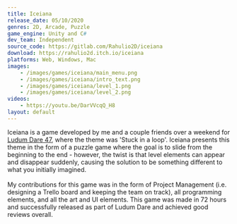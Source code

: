 ```yaml
---
title: Iceiana
release_date: 05/10/2020
genres: 2D, Arcade, Puzzle
game_engine: Unity and C#
dev_team: Independent
source_code: https://gitlab.com/Rahulio2D/iceiana
download: https://rahulio2d.itch.io/iceiana
platforms: Web, Windows, Mac
images: 
    - /images/games/iceiana/main_menu.png
    - /images/games/iceiana/intro_text.png
    - /images/games/iceiana/level_1.png
    - /images/games/iceiana/level_2.png
videos:
    - https://youtu.be/DarVVcqQ_H8
layout: default
---
```

Iceiana is a game developed by me and a couple friends over a weekend for [Ludum Dare 47](https://ldjam.com/events/ludum-dare/47/iceiana), where the theme was 'Stuck in a loop'. Iceiana presents this theme in the form of a puzzle game where the goal is to slide from the beginning to the end - however, the twist is that level elements can appear and disappear suddenly, causing the solution to be something different to what you initially imagined.
<br><br>
My contributions for this game was in the form of Project Management (i.e. designing a Trello board and keeping the team on track), all programming elements, and all the art and UI elements. This game was made in 72 hours and successfully released as part of Ludum Dare and achieved good reviews overall.